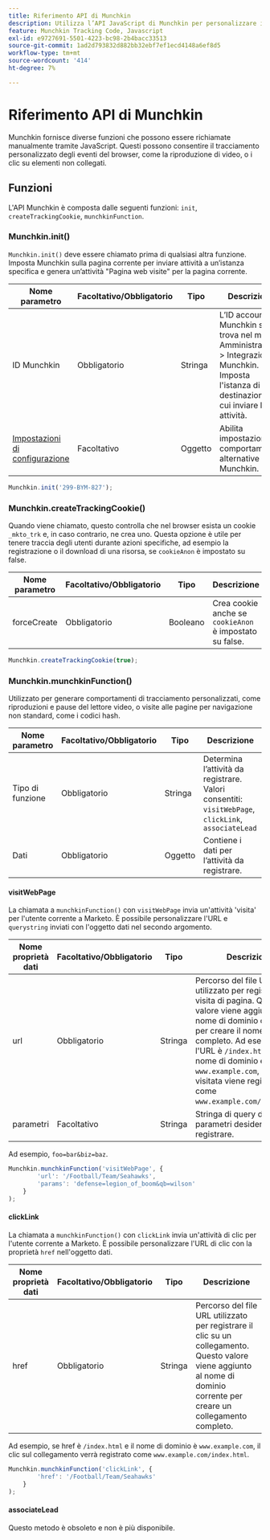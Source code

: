 ```yaml
---
title: Riferimento API di Munchkin
description: Utilizza l’API JavaScript di Munchkin per personalizzare i dati Munchkin.
feature: Munchkin Tracking Code, Javascript
exl-id: e9727691-5501-4223-bc98-2b4bacc33513
source-git-commit: 1ad2d793832d882bb32ebf7ef1ecd4148a6ef8d5
workflow-type: tm+mt
source-wordcount: '414'
ht-degree: 7%

---
```


# Riferimento API di Munchkin

Munchkin fornisce diverse funzioni che possono essere richiamate manualmente tramite JavaScript. Questi possono consentire il tracciamento personalizzato degli eventi del browser, come la riproduzione di video, o i clic su elementi non collegati.

## Funzioni

L&#39;API Munchkin è composta dalle seguenti funzioni: `init`, `createTrackingCookie`, `munchkinFunction`.

<a name="munchkin_init"></a>

### Munchkin.init()

`Munchkin.init()` deve essere chiamato prima di qualsiasi altra funzione. Imposta Munchkin sulla pagina corrente per inviare attività a un’istanza specifica e genera un’attività &quot;Pagina web visite&quot; per la pagina corrente.

| Nome parametro | Facoltativo/Obbligatorio | Tipo | Descrizione |
| --- | --- | --- | --- |
| ID Munchkin | Obbligatorio | Stringa | L’ID account Munchkin si trova nel menu Amministrazione > Integrazione > Munchkin. Imposta l&#39;istanza di destinazione a cui inviare le attività. |
| [Impostazioni di configurazione](configuration.md) | Facoltativo | Oggetto | Abilita impostazioni di comportamento alternative per Munchkin. |

```javascript
Munchkin.init('299-BYM-827');
```

### Munchkin.createTrackingCookie()

Quando viene chiamato, questo controlla che nel browser esista un cookie `_mkto_trk` e, in caso contrario, ne crea uno. Questa opzione è utile per tenere traccia degli utenti durante azioni specifiche, ad esempio la registrazione o il download di una risorsa, se `cookieAnon` è impostato su false.

| Nome parametro | Facoltativo/Obbligatorio | Tipo | Descrizione |
| --- | --- | --- | --- |
| forceCreate | Obbligatorio | Booleano | Crea cookie anche se `cookieAnon` è impostato su false. |


```javascript
Munchkin.createTrackingCookie(true);
```

### Munchkin.munchkinFunction()

Utilizzato per generare comportamenti di tracciamento personalizzati, come riproduzioni e pause del lettore video, o visite alle pagine per navigazione non standard, come i codici hash.

| Nome parametro | Facoltativo/Obbligatorio | Tipo | Descrizione |
| --- | --- | --- | --- |
| Tipo di funzione | Obbligatorio | Stringa | Determina l’attività da registrare. Valori consentiti: `visitWebPage`, `clickLink`, `associateLead` |
| Dati | Obbligatorio | Oggetto | Contiene i dati per l’attività da registrare. |

#### visitWebPage

La chiamata a `munchkinFunction()` con `visitWebPage` invia un&#39;attività &#39;visita&#39; per l&#39;utente corrente a Marketo. È possibile personalizzare l&#39;URL e `querystring` inviati con l&#39;oggetto dati nel secondo argomento.

| Nome proprietà dati | Facoltativo/Obbligatorio | Tipo | Descrizione |
| --- | --- | --- | --- |
| url | Obbligatorio | Stringa | Percorso del file URL utilizzato per registrare una visita di pagina.  Questo valore viene aggiunto al nome di dominio corrente per creare il nome di pagina completo. Ad esempio, se l&#39;URL è `/index.html` e il nome di dominio è `www.example.com`, la pagina visitata viene registrata come `www.example.com/index.html`. |
| parametri | Facoltativo | Stringa | Stringa di query dei parametri desiderati da registrare. |

Ad esempio, `foo=bar&biz=baz`.

```javascript
Munchkin.munchkinFunction('visitWebPage', {
        'url': '/Football/Team/Seahawks',
        'params': 'defense=legion_of_boom&qb=wilson'
    }
);
```

#### clickLink

La chiamata a `munchkinFunction()` con `clickLink` invia un&#39;attività di clic per l&#39;utente corrente a Marketo. È possibile personalizzare l&#39;URL di clic con la proprietà `href` nell&#39;oggetto dati.

| Nome proprietà dati | Facoltativo/Obbligatorio | Tipo | Descrizione |
| --- | --- | --- | --- |
| href | Obbligatorio | Stringa | Percorso del file URL utilizzato per registrare il clic su un collegamento. Questo valore viene aggiunto al nome di dominio corrente per creare un collegamento completo. |

Ad esempio, se href è `/index.html` e il nome di dominio è `www.example.com`, il clic sul collegamento verrà registrato come `www.example.com/index.html`.

```javascript
Munchkin.munchkinFunction('clickLink', {
        'href': '/Football/Team/Seahawks'
    }
);
```

#### associateLead

Questo metodo è obsoleto e non è più disponibile.
